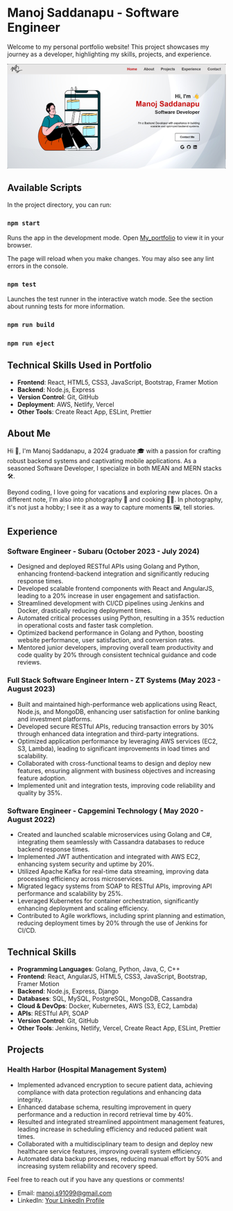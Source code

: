 # Manoj Saddanapu - Software Engineer

Welcome to my personal portfolio website! This project showcases my journey as a developer, highlighting my skills, projects, and experience.

![Homepage Screenshot](./public/assets/homepage.png)

## Available Scripts

In the project directory, you can run:

### `npm start`

Runs the app in the development mode.
Open [My_portfolio](https://manojs1099.github.io/portfolio-website/) to view it in your browser.

The page will reload when you make changes.
You may also see any lint errors in the console.

### `npm test`

Launches the test runner in the interactive watch mode.
See the section about running tests for more information.

### `npm run build`

### `npm run eject`

## Technical Skills Used in Portfolio

- **Frontend**: React, HTML5, CSS3, JavaScript, Bootstrap, Framer Motion
- **Backend**: Node.js, Express
- **Version Control**: Git, GitHub
- **Deployment**: AWS, Netlify, Vercel
- **Other Tools**: Create React App, ESLint, Prettier


## About Me

Hi 👋, I'm Manoj Saddanapu, a 2024 graduate 🎓 with a passion for crafting robust backend systems and captivating mobile applications. As a seasoned Software Developer, I specialize in both MEAN and MERN stacks 🛠️.

Beyond coding, I love going for vacations and exploring new places. On a different note, I'm also into photography 📸 and cooking 🧑‍🍳. In photography, it's not just a hobby; I see it as a way to capture moments 🖼️, tell stories.

## Experience

###   Software Engineer - Subaru (October 2023 - July 2024)
- Designed and deployed RESTful APIs using Golang and Python, enhancing frontend-backend integration and significantly reducing response times.
- Developed scalable frontend components with React and AngularJS, leading to a 20% increase in user engagement and satisfaction.
- Streamlined development with CI/CD pipelines using Jenkins and Docker, drastically reducing deployment times.
- Automated critical processes using Python, resulting in a 35% reduction in operational costs and faster task completion.
- Optimized backend performance in Golang and Python, boosting website performance, user satisfaction, and conversion rates.
- Mentored junior developers, improving overall team productivity and code quality by 20% through consistent technical guidance and code reviews.

### Full Stack Software Engineer Intern - ZT Systems (May 2023 - August 2023)
- Built and maintained high-performance web applications using React, Node.js, and MongoDB, enhancing user satisfaction for online banking and investment platforms.
- Developed secure RESTful APIs, reducing transaction errors by 30% through enhanced data integration and third-party integrations.
- Optimized application performance by leveraging AWS services (EC2, S3, Lambda), leading to significant improvements in load times and scalability.
- Collaborated with cross-functional teams to design and deploy new features, ensuring alignment with business objectives and increasing feature adoption.
- Implemented unit and integration tests, improving code reliability and quality by 35%.

### Software Engineer - Capgemini Technology ( May 2020 - August 2022)
- Created and launched scalable microservices using Golang and C#, integrating them seamlessly with Cassandra databases to reduce backend response times.
- Implemented JWT authentication and integrated with AWS EC2, enhancing system security and uptime by 20%.
- Utilized Apache Kafka for real-time data streaming, improving data processing efficiency across microservices.
- Migrated legacy systems from SOAP to RESTful APIs, improving API performance and scalability by 25%.
- Leveraged Kubernetes for container orchestration, significantly enhancing deployment and scaling efficiency.
- Contributed to Agile workflows, including sprint planning and estimation, reducing deployment times by 20% through the use of Jenkins for CI/CD.

## Technical Skills

- **Programming Languages**: Golang, Python, Java, C, C++
- **Frontend**: React, AngularJS, HTML5, CSS3, JavaScript, Bootstrap, Framer Motion
- **Backend**: Node.js, Express, Django
- **Databases**: SQL, MySQL, PostgreSQL, MongoDB, Cassandra
- **Cloud & DevOps**: Docker, Kubernetes, AWS (S3, EC2, Lambda)
- **APIs**: RESTful API, SOAP
- **Version Control**: Git, GitHub
- **Other Tools**: Jenkins, Netlify, Vercel, Create React App, ESLint, Prettier

## Projects

### Health Harbor (Hospital Management System)
- Implemented advanced encryption to secure patient data, achieving compliance with data protection regulations and enhancing data integrity.
- Enhanced database schema, resulting improvement in query performance and a reduction in record retrieval time by 40%.
- Resulted and integrated streamlined appointment management features, leading increase in scheduling efficiency and reduced patient wait times.
- Collaborated with a multidisciplinary team to design and deploy new healthcare service features, improving overall system efficiency.
- Automated data backup processes, reducing manual effort by 50% and increasing system reliability and recovery speed.


Feel free to reach out if you have any questions or comments!

- Email: manoj.s91099@gmail.com
- LinkedIn: [Your LinkedIn Profile](www.linkedin.com/in/manoj-sa72199126)
